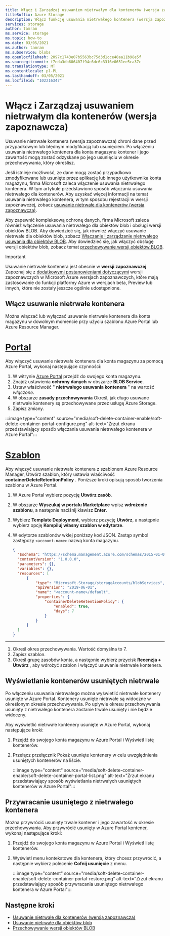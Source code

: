 ```yaml
---
title: Włącz i Zarządzaj usuwaniem nietrwałym dla kontenerów (wersja zapoznawcza)
titleSuffix: Azure Storage
description: Włącz funkcję usuwania nietrwałego kontenera (wersja zapoznawcza), aby ułatwić odzyskiwanie danych w przypadku ich błędnej modyfikacji lub usunięcia.
services: storage
author: tamram
ms.service: storage
ms.topic: how-to
ms.date: 03/05/2021
ms.author: tamram
ms.subservice: blobs
ms.openlocfilehash: 2097c1743e07b5563bc75d3d1cce48aa11b98e5f
ms.sourcegitcommit: f7eda3db606407f94c6dc6c3316e0651ee5ca37c
ms.translationtype: MT
ms.contentlocale: pl-PL
ms.lasthandoff: 03/05/2021
ms.locfileid: "102216347"
---
```

# <a name="enable-and-manage-soft-delete-for-containers-preview"></a>Włącz i Zarządzaj usuwaniem nietrwałym dla kontenerów (wersja zapoznawcza)

Usuwanie nietrwałe kontenera (wersja zapoznawcza) chroni dane przed przypadkowym lub błędnym modyfikacją lub usunięciem. Po włączeniu usuwania nietrwałego kontenera dla konta magazynu kontener i jego zawartość mogą zostać odzyskane po jego usunięciu w okresie przechowywania, który określisz.

Jeśli istnieje możliwość, że dane mogą zostać przypadkowo zmodyfikowane lub usunięte przez aplikację lub innego użytkownika konta magazynu, firma Microsoft zaleca włączenie usuwania nietrwałego kontenera. W tym artykule przedstawiono sposób włączania usuwania nietrwałego dla kontenerów. Aby uzyskać więcej informacji na temat usuwania nietrwałego kontenera, w tym sposobu rejestracji w wersji zapoznawczej, zobacz [usuwanie nietrwałe dla kontenerów (wersja zapoznawcza)](soft-delete-container-overview.md).

Aby zapewnić kompleksową ochronę danych, firma Microsoft zaleca również włączenie usuwania nietrwałego dla obiektów blob i obsługi wersji obiektów BLOB. Aby dowiedzieć się, jak również włączyć usuwanie nietrwałe dla obiektów blob, zobacz [Włączanie i zarządzanie nietrwałego usuwania dla obiektów BLOB](soft-delete-blob-enable.md). Aby dowiedzieć się, jak włączyć obsługę wersji obiektów blob, zobacz temat [przechowywanie wersji obiektów BLOB](versioning-overview.md).

> [!IMPORTANT]
>
> Usuwanie nietrwałe kontenera jest obecnie w **wersji zapoznawczej**. Zapoznaj się z [dodatkowymi postanowieniami dotyczącymi](https://azure.microsoft.com/support/legal/preview-supplemental-terms/) wersji zapoznawczych w Microsoft Azure wersjach zapoznawczych, które mają zastosowanie do funkcji platformy Azure w wersjach beta, Preview lub innych, które nie zostały jeszcze ogólnie udostępnione.

## <a name="enable-container-soft-delete"></a>Włącz usuwanie nietrwałe kontenera

Można włączać lub wyłączać usuwanie nietrwałe kontenera dla konta magazynu w dowolnym momencie przy użyciu szablonu Azure Portal lub Azure Resource Manager.

# <a name="portal"></a>[Portal](#tab/azure-portal)

Aby włączyć usuwanie nietrwałe kontenera dla konta magazynu za pomocą Azure Portal, wykonaj następujące czynności:

1. W witrynie [Azure Portal](https://portal.azure.com/) przejdź do swojego konta magazynu.
1. Znajdź ustawienia **ochrony danych** w obszarze **BLOB Service**.
1. Ustaw właściwość " **nietrwałego usuwania kontenera** " na wartość *włączone*.
1. W obszarze **zasady przechowywania** Określ, jak długo usuwane nietrwałe kontenery są przechowywane przez usługę Azure Storage.
1. Zapisz zmiany.

:::image type="content" source="media/soft-delete-container-enable/soft-delete-container-portal-configure.png" alt-text="Zrzut ekranu przedstawiający sposób włączania usuwania nietrwałego kontenera w Azure Portal":::

# <a name="template"></a>[Szablon](#tab/template)

Aby włączyć usuwanie nietrwałe kontenera z szablonem Azure Resource Manager, Utwórz szablon, który ustawia właściwość **containerDeleteRetentionPolicy** . Poniższe kroki opisują sposób tworzenia szablonu w Azure Portal.

1. W Azure Portal wybierz pozycję **Utwórz zasób**.
1. W obszarze **Wyszukaj w portalu Marketplace** wpisz **wdrożenie szablonu**, a następnie naciśnij klawisz **Enter**.
1. Wybierz **Template Deployment**, wybierz pozycję **Utwórz**, a następnie wybierz opcję **Kompiluj własny szablon w edytorze**.
1. W edytorze szablonów wklej poniższy kod JSON. Zastąp symbol zastępczy `<account-name>` nazwą konta magazynu.

    ```json
    {
      "$schema": "https://schema.management.azure.com/schemas/2015-01-01/deploymentTemplate.json#",
      "contentVersion": "1.0.0.0",
      "parameters": {},
      "variables": {},
      "resources": [
          {
              "type": "Microsoft.Storage/storageAccounts/blobServices",
              "apiVersion": "2019-06-01",
              "name": "<account-name>/default",
              "properties": {
                  "containerDeleteRetentionPolicy": {
                      "enabled": true,
                      "days": 7
                  }
              }
          }
      ]
    }
    ```

---

1. Określ okres przechowywania. Wartość domyślna to 7.
1. Zapisz szablon.
1. Określ grupę zasobów konta, a następnie wybierz przycisk **Recenzja + Utwórz** , aby wdrożyć szablon i włączyć usuwanie nietrwałe kontenera.

## <a name="view-soft-deleted-containers"></a>Wyświetlanie kontenerów usuniętych nietrwale

Po włączeniu usuwania nietrwałego można wyświetlić nietrwałe kontenery usunięte w Azure Portal. Kontenery usunięte nietrwałe są widoczne w określonym okresie przechowywania. Po upływie okresu przechowywania usunięty z nietrwałego kontenera zostanie trwale usunięty i nie będzie widoczny.

Aby wyświetlić nietrwałe kontenery usunięte w Azure Portal, wykonaj następujące kroki:

1. Przejdź do swojego konta magazynu w Azure Portal i Wyświetl listę kontenerów.
1. Przełącz przełącznik Pokaż usunięte kontenery w celu uwzględnienia usuniętych kontenerów na liście.

    :::image type="content" source="media/soft-delete-container-enable/soft-delete-container-portal-list.png" alt-text="Zrzut ekranu przedstawiający sposób wyświetlania nietrwałych usuniętych kontenerów w Azure Portal":::

## <a name="restore-a-soft-deleted-container"></a>Przywracanie usuniętego z nietrwałego kontenera

Można przywrócić usunięty trwale kontener i jego zawartość w okresie przechowywania. Aby przywrócić usunięty w Azure Portal kontener, wykonaj następujące kroki:

1. Przejdź do swojego konta magazynu w Azure Portal i Wyświetl listę kontenerów.
1. Wyświetl menu kontekstowe dla kontenera, który chcesz przywrócić, a następnie wybierz polecenie **Cofnij usunięcie** z menu.

    :::image type="content" source="media/soft-delete-container-enable/soft-delete-container-portal-restore.png" alt-text="Zrzut ekranu przedstawiający sposób przywracania usuniętego nietrwałego kontenera w Azure Portal":::

## <a name="next-steps"></a>Następne kroki

- [Usuwanie nietrwałe dla kontenerów (wersja zapoznawcza)](soft-delete-container-overview.md)
- [Usuwanie nietrwałe dla obiektów blob](soft-delete-blob-overview.md)
- [Przechowywanie wersji obiektów BLOB](versioning-overview.md)
